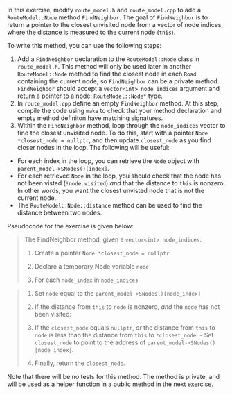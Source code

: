 In this exercise, modify `route_model.h` and `route_model.cpp` to add a `RouteModel::Node` method `FindNeighbor`. The goal of `FindNeighbor` is to return a pointer to the closest unvisited node from a vector of node indices, where the distance is measured to the current node (`this`).


To write this method, you can use the following steps:
1. Add a `FindNeighbor` declaration to the `RouteModel::Node` class in `route_model.h`. This method will only be used later in another `RouteModel::Node` method to find the closest node in each `Road` containing the current node, so `FindNeighbor` can be a private method. `FindNeighbor` should accept a `vector<int> node_indices` argument and return a pointer to a node: `RouteModel::Node*` type.
2. In `route_model.cpp` define an empty `FindNeighbor` method. At this step, compile the code using `make` to check that your method declaration and empty method definiton have matching signatures.
3. Within the `FindNeighbor` method, loop through the `node_indices` vector to find the closest unvisited node. To do this, start with a pointer `Node *closest_node = nullptr`, and then update `closest_node` as you find closer nodes in the loop. The following will be useful:
  - For each index in the loop, you can retrieve the `Node` object with `parent_model->SNodes()[index]`.
  - For each retrieved `Node` in the loop, you should check that the node has not been visted (`!node.visited`) _and_ that the distance to `this` is nonzero. In other words, you want the closest unvisted node that is not the current node.
  - The `RouteModel::Node::distance` method can be used to find the distance between two nodes.

Pseudocode for the exercise is given below:

>The FindNeighbor method, given a `vector<int> node_indices`:
>
>1. Create a pointer `Node *closest_node = nullptr`
>2. Declare a temporary Node variable `node`
>
>3. For each `node_index` in `node_indices`
        
>  1. Set `node` equal to the `parent_model->SNodes()[node_index]`
>  2. If the distance from `this` to `node` is nonzero, _and_ the `node` has not been visited:
>
>    1. If the `closest_node` equals `nullptr`, _or_ the distance from `this` to `node` is less than the distance from `this` to `*closest_node`:
>      - Set `closest_node` to point to the address of `parent_model->SNodes()[node_index]`.
>4. Finally, return the `closest_node`.


Note that there will be no tests for this method. The method is private, and will be used as a helper function in a public method in the next exercise.
